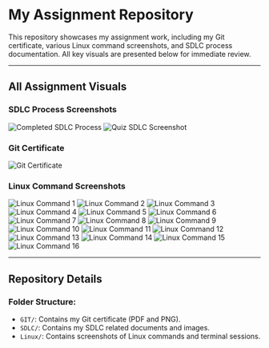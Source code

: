 # My Assignment Repository

This repository showcases my assignment work, including my Git certificate, various Linux command screenshots, and SDLC process documentation. All key visuals are presented below for immediate review.

---

## All Assignment Visuals

### SDLC Process Screenshots
![Completed SDLC Process](SDLC/cpmpleted_SDLC.png)
![Quiz SDLC Screenshot](SDLC/quiz_SDLC.png)

### Git Certificate
![Git Certificate](GIT/CERTIFICATE_GIT.png)

### Linux Command Screenshots
![Linux Command 1](Linux/command1.png)
![Linux Command 2](Linux/command2.png)
![Linux Command 3](Linux/command3.png)
![Linux Command 4](Linux/command4.png)
![Linux Command 5](Linux/command5.png)
![Linux Command 6](Linux/command6.png)
![Linux Command 7](Linux/command7.png)
![Linux Command 8](Linux/command8.png)
![Linux Command 9](Linux/command9.png)
![Linux Command 10](Linux/command10.png)
![Linux Command 11](Linux/command11.png)
![Linux Command 12](Linux/command12.png)
![Linux Command 13](Linux/command13.png)
![Linux Command 14](Linux/command14.png)
![Linux Command 15](Linux/command15.png)
![Linux Command 16](Linux/command16.png)

---

## Repository Details

### Folder Structure:
- `GIT/`: Contains my Git certificate (PDF and PNG).
- `SDLC/`: Contains my SDLC related documents and images.
- `Linux/`: Contains screenshots of Linux commands and terminal sessions.